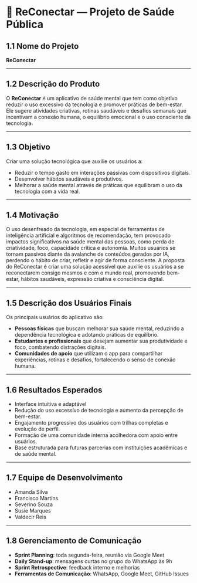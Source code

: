 # 🧠 ReConectar — Projeto de Saúde Pública

## 1.1 Nome do Projeto
**ReConectar**

---

## 1.2 Descrição do Produto
O **ReConectar** é um aplicativo de saúde mental que tem como objetivo reduzir o uso excessivo da tecnologia e promover práticas de bem-estar.  
Ele sugere atividades criativas, rotinas saudáveis e desafios semanais que incentivam a conexão humana, o equilíbrio emocional e o uso consciente da tecnologia.

---

## 1.3 Objetivo
Criar uma solução tecnológica que auxilie os usuários a:  
- Reduzir o tempo gasto em interações passivas com dispositivos digitais.  
- Desenvolver hábitos saudáveis e produtivos.  
- Melhorar a saúde mental através de práticas que equilibram o uso da tecnologia com a vida real.  

---

## 1.4 Motivação
O uso desenfreado da tecnologia, em especial de ferramentas de inteligência artificial e algoritmos de recomendação, tem provocado impactos significativos na saúde mental das pessoas, como perda de criatividade, foco, capacidade crítica e autonomia. Muitos usuários se tornam passivos diante da avalanche de conteúdos gerados por IA, perdendo o hábito de criar, refletir e agir de forma consciente. A proposta do ReConectar é criar uma solução acessível que auxilie os usuários a se reconectarem consigo mesmos e com o mundo real, promovendo bem-estar, hábitos saudáveis, expressão criativa e consciência digital. 

---

## 1.5 Descrição dos Usuários Finais
Os principais usuários do aplicativo são:  

- **Pessoas físicas** que buscam melhorar sua saúde mental, reduzindo a dependência tecnológica e adotando práticas de equilíbrio.  
- **Estudantes e profissionais** que desejam aumentar sua produtividade e foco, combatendo distrações digitais.  
- **Comunidades de apoio** que utilizam o app para compartilhar experiências, rotinas e desafios, fortalecendo o senso de conexão humana.
  
---

## 1.6 Resultados Esperados

- Interface intuitiva e adaptável
- Redução do uso excessivo de tecnologia e aumento da percepção de bem-estar.   
- Engajamento progressivo dos usuários com trilhas completas e evolução de perfil.  
- Formação de uma comunidade interna acolhedora com apoio entre usuários.  
- Base estruturada para futuras parcerias com instituições acadêmicas e de saúde mental.
  
---

## 1.7 Equipe de Desenvolvimento
- Amanda Silva 
- Francisco Martins
- Severino Souza 
- Susie Marques
- Valdecir Reis 

---

## 1.8 Gerenciamento de Comunicação

- **Sprint Planning**: toda segunda-feira, reunião via Google Meet
- **Daily Stand-up**: mensagens curtas no grupo do WhatsApp às 9h
- **Sprint Retrospective**: feedback interno e melhorias
- **Ferramentas de Comunicação**: WhatsApp, Google Meet, GitHub Issues


